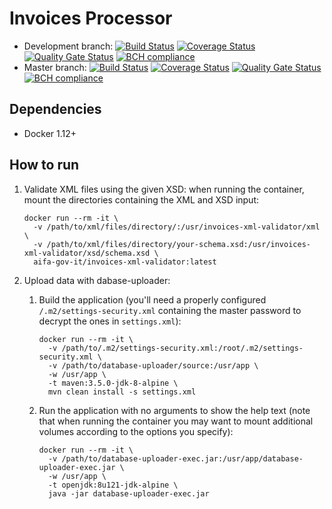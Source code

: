 # Invoices Processor

* Development branch: [![Build Status](https://travis-ci.org/aifa-gov-it/invoices-processor.svg?branch=development)](https://travis-ci.org/aifa-gov-it/invoices-processor) [![Coverage Status](https://coveralls.io/repos/github/aifa-gov-it/invoices-processor/badge.svg?branch=development)](https://coveralls.io/github/aifa-gov-it/invoices-processor?branch=development) [![Quality Gate Status](https://sonarqube.com/api/badges/gate?key=it.gov.aifa%3Adatabase-uploader%3Adevelopment)](https://sonarqube.com/dashboard?id=it.gov.aifa%3Adatabase-uploader%3Adevelopment) [![BCH compliance](https://bettercodehub.com/edge/badge/aifa-gov-it/invoices-processor?branch=development)](https://bettercodehub.com/)
* Master branch: [![Build Status](https://travis-ci.org/aifa-gov-it/invoices-processor.svg?branch=master)](https://travis-ci.org/aifa-gov-it/invoices-processor) [![Coverage Status](https://coveralls.io/repos/github/aifa-gov-it/invoices-processor/badge.svg?branch=master)](https://coveralls.io/github/aifa-gov-it/invoices-processor?branch=master) [![Quality Gate Status](https://sonarqube.com/api/badges/gate?key=it.gov.aifa%3Adatabase-uploader%3Amaster)](https://sonarqube.com/dashboard?id=it.gov.aifa%3Adatabase-uploader%3Amaster) [![BCH compliance](https://bettercodehub.com/edge/badge/aifa-gov-it/invoices-processor?branch=master)](https://bettercodehub.com/)

## Dependencies

- Docker 1.12+

## How to run

1. Validate XML files using the given XSD: when running the container, mount the directories containing the XML and XSD input:

    ```
    docker run --rm -it \
      -v /path/to/xml/files/directory/:/usr/invoices-xml-validator/xml \
      -v /path/to/xml/files/directory/your-schema.xsd:/usr/invoices-xml-validator/xsd/schema.xsd \
      aifa-gov-it/invoices-xml-validator:latest
    ```

1. Upload data with dabase-uploader:
    1. Build the application (you'll need a properly configured `/.m2/settings-security.xml` containing the master password to decrypt the ones in `settings.xml`):

        ```
        docker run --rm -it \
          -v /path/to/.m2/settings-security.xml:/root/.m2/settings-security.xml \
          -v /path/to/database-uploader/source:/usr/app \
          -w /usr/app \
          -t maven:3.5.0-jdk-8-alpine \
          mvn clean install -s settings.xml
        ```

    1. Run the application with no arguments to show the help text (note that when running the container you may want to mount additional volumes according to the options you specify):

        ```
        docker run --rm -it \
          -v /path/to/database-uploader-exec.jar:/usr/app/database-uploader-exec.jar \
          -w /usr/app \
          -t openjdk:8u121-jdk-alpine \
          java -jar database-uploader-exec.jar
        ```
